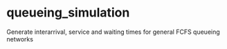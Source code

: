 # queueing_simulation
Generate interarrival, service and waiting times for general FCFS queueing networks
